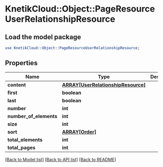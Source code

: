 # KnetikCloud::Object::PageResourceUserRelationshipResource

## Load the model package
```perl
use KnetikCloud::Object::PageResourceUserRelationshipResource;
```

## Properties
Name | Type | Description | Notes
------------ | ------------- | ------------- | -------------
**content** | [**ARRAY[UserRelationshipResource]**](UserRelationshipResource.md) |  | [optional] 
**first** | **boolean** |  | [optional] 
**last** | **boolean** |  | [optional] 
**number** | **int** |  | [optional] 
**number_of_elements** | **int** |  | [optional] 
**size** | **int** |  | [optional] 
**sort** | [**ARRAY[Order]**](Order.md) |  | [optional] 
**total_elements** | **int** |  | [optional] 
**total_pages** | **int** |  | [optional] 

[[Back to Model list]](../README.md#documentation-for-models) [[Back to API list]](../README.md#documentation-for-api-endpoints) [[Back to README]](../README.md)


